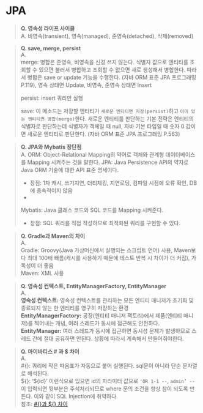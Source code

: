 # JPA
> **Q. 영속성 라이프 사이클**   
> A. 비영속(transient), 영속(managed), 준영속(detached), 삭제(removed)

> **Q. save, merge, persist**   
> A.  
> merge: 병합은 준영속, 비영속을 신경 쓰지 않는다. 식별자 값으로 엔티티를 조회할 수 있으면 불러서 병합하고 조회할 수 없으면 새로 생성해서 병합한다. 따라서 병합은 save or update 기능을 수행한다. (자바 ORM 표준 JPA 프로그래밍 P.119), 영속 상태면 Update, 비영속, 준영속 상태면 Insert   
>
> persist: insert 쿼리만 실행
>
> save: 이 메소드는 저장할 엔티티가 `새로운 엔티티면 저장(persist)`하고 `이미 있는 엔티티면 병합(merge)`한다. 새로운 엔티티를 판단하는 기본 전략은 엔티티의 식별자로 판단하는데 식별자가 객체일 때 null, 자바 기본 타입일 때 숫자 0 값이면 새로운 엔티티로 판단한다. (자바 ORM 표준 JPA 프로그래밍 P.563)

> **Q. JPA와 Mybatis 장단점**   
> A.
> ORM: Object-Relational Mapping의 약어로 객체와 관계형 데이터베이스를 Mapping 시켜주는 것을 말한다. 
> JPA: Java Persistence API의 약자로 Java ORM 기술에 대한 API 표준 명세이다.
> - 장점: 1차 캐시, 쓰기지연, 더티체킹, 지연로딩, 컴파일 시점에 오류 확인, DB에 종속적이지 않음
> - 
> Mybatis: Java 클래스 코드와 SQL 코드를 Mapping 시켜준다.
> - 장점: SQL 쿼리를 직접 작성하므로 최적화된 쿼리를 구현할 수 있다.

> **Q. Gradle과 Maven의 차이**   
> A.   
> Gradle: Groovy(Java 가상머신에서 실행되는 스크립트 언어) 사용, Maven보다 최대 100배 빠름(캐시를 사용하기 때문에 테스트 반복 시 차이가 더 커짐), 가독성이 더 좋음   
> Maven: XML 사용

> **Q. 영속성 컨텍스트, EntityManagerFactory, EntityManager**   
> A.   
> **영속성 컨텍스트:** 영속성 컨텍스트를 관리하는 모든 엔티티 매니저가 초기화 및 종료되지 않는 한 엔티티를 영구히 저장하는 환경   
> **EntityManagerFactory:** 공장(엔티티 매니저 팩토리)에서 제품(엔티티 매니저)를 찍어내는 개념, 여러 스레드가 동시에 접근해도 안전하다.   
> **EntityManager:** 여러 스레드가 동시에 접근하면 동시성 문제가 발생하므로 스레드 간에 절대 공유하면 안된다. 상황에 따라서 계속해서 만들어줘야한다.

> **Q. 마이바티스 # 과 $ 차이**   
> A.   
> #{}: 쿼리에 작은 따옴표가 자동으로 붙어 실행된다. sql문이 아니라 단순 문자열로 해석된다.   
> \${}: ‘${id}’ 이런식으로 있으면 id의 파라미터 값으로 `'OR 1-1 --`, `admin’ --` 이 입력되면 뒷부분은 주석처리되므로 where 문의 조건을 항상 참이 되도록 만든다. 이와 같이 SQL Injection에 취약하다.   
> 참조: [#{}과 ${} 차이](https://madplay.github.io/post/difference-between-dollar-sign-and-sharp-sign-in-mybatis)
